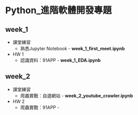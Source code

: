 # Python_進階軟體開發專題

## week_1
+ 課堂練習
  + 熟悉Jupyter Notebook - **week_1_first_meet.ipynb**
+ HW 1
  + 認識資料：91APP - **week_1_EDA.ipynb**

## week_2
+ 課堂練習
  + 爬蟲實戰：自選網站 - **week_2_youtube_crawler.ipynb**
+ HW 2
  + 爬蟲實戰：91APP - 
